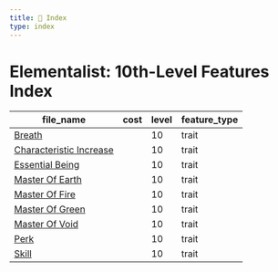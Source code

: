 ```yaml
---
title: 📑 Index
type: index
---
```


# Elementalist: 10th-Level Features Index

| file_name                                            | cost | level | feature_type |
| ---------------------------------------------------- | ---- | ----- | ------------ |
| [Breath](Breath)                                     |      | 10    | trait        |
| [Characteristic Increase](Characteristic%20Increase) |      | 10    | trait        |
| [Essential Being](Essential%20Being)                 |      | 10    | trait        |
| [Master Of Earth](Master%20Of%20Earth)               |      | 10    | trait        |
| [Master Of Fire](Master%20Of%20Fire)                 |      | 10    | trait        |
| [Master Of Green](Master%20Of%20Green)               |      | 10    | trait        |
| [Master Of Void](Master%20Of%20Void)                 |      | 10    | trait        |
| [Perk](Perk)                                         |      | 10    | trait        |
| [Skill](Skill)                                       |      | 10    | trait        |
